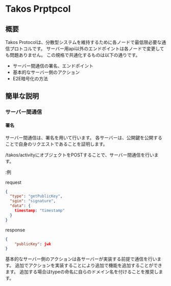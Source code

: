 # Takos Prptpcol

## 概要

Takos
Protocolは、分散型システムを維持するために各ノードで最低限必要な通信プロトコルです。
サーバー用api以外のエンドポイントは各ノードで変更しても問題ありません。
この規格で共通化するものは以下の通りです。

- サーバー間通信の署名、エンドポイント
- 基本的なサーバー側のアクション
- E2E暗号化の方法

## 簡単な説明

### サーバー間通信

#### 署名

サーバー間通信は、署名を用いて行います。
各サーバーは、公開鍵を公開することで自身のリクエストであることを証明します。

/takos/activityにオブジェクトをPOSTすることで、サーバー間通信を行います。

:例

request

```json
{
  "type": "getPublicKey",
  "sgin": "signature",
  "data": {
    timestamp: "timestamp"
  }
}
```

response

```json
{
    "publicKey": jwk
}
```

基本的なサーバー側のアクションは各サーバーが実装する前提で通信を行います。
追加でアクションを実装することにより追加で機能を追加することができます。
追加する場合はtypeの命名に自らのドメイン名を付けることを推奨します。